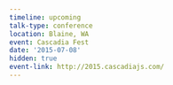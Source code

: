 ```yaml
---
timeline: upcoming
talk-type: conference
location: Blaine, WA
event: Cascadia Fest
date: '2015-07-08'
hidden: true
event-link: http://2015.cascadiajs.com/
---
```

